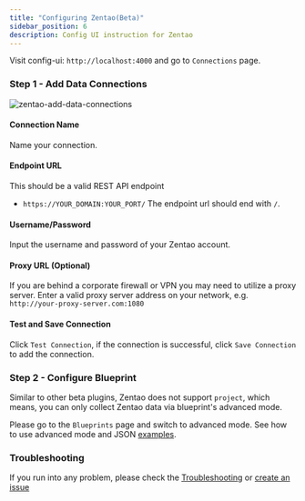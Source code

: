 ```yaml
---
title: "Configuring Zentao(Beta)"
sidebar_position: 6
description: Config UI instruction for Zentao
---
```


Visit config-ui: `http://localhost:4000` and go to `Connections` page.

### Step 1 - Add Data Connections
![zentao-add-data-connections](/img/ConfigUI/zentao-add-data-connections.png)

#### Connection Name
Name your connection.

#### Endpoint URL
This should be a valid REST API endpoint
   - `https://YOUR_DOMAIN:YOUR_PORT/`
The endpoint url should end with `/`.

#### Username/Password
Input the username and password of your Zentao account.

#### Proxy URL (Optional)
If you are behind a corporate firewall or VPN you may need to utilize a proxy server. Enter a valid proxy server address on your network, e.g. `http://your-proxy-server.com:1080`

#### Test and Save Connection
Click `Test Connection`, if the connection is successful, click `Save Connection` to add the connection.

### Step 2 - Configure Blueprint

Similar to other beta plugins, Zentao does not support `project`, which means, you can only collect Zentao data via blueprint's advanced mode.

Please go to the `Blueprints` page and switch to advanced mode. See how to use advanced mode and JSON [examples](AdvancedMode.md#8-zentao).

### Troubleshooting

If you run into any problem, please check the [Troubleshooting](/Troubleshooting/Configuration.md) or [create an issue](https://github.com/apache/incubator-devlake/issues)
